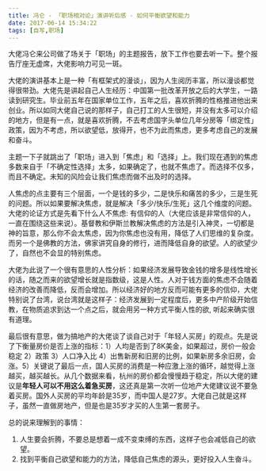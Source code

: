 ```yaml
---
title: 冯仑 - 「职场相对论」演讲听后感 - 如何平衡欲望和能力
date: 2017-06-14 15:34:22
tags: [自写,职场]
---
```


大佬冯仑来公司做了场关于「职场」的主题报告，放下工作也要去听一下。整个报告厅座无虚席，大佬影响力可见一斑。

大佬的演讲基本上是一种「有框架式的漫谈」，因为人生阅历丰富，所以漫谈都觉得很带劲。大佬先是讲起自己人生经历：中国第一批改革开放之后的大学生，一路读到研究生。毕业前五年在国家单位工作，五年之后，喜欢折腾的性格推进他出来创业。所以如同大佬自己说的那样子，自己打工的人生很短，并没有太多可以介绍的地方，但是有一点，就是喜欢折腾，不去考虑国字头单位几年分房等「绑定性」政策，因为不考虑，所以欲望低，放得开，也不为此而焦虑，更多考虑自己的发展和奋斗。

主题一下子就跳出了「职场」进入到「焦虑」和「选择」上。我们现在遇到的焦虑多数来自于「不确定性选择」太多，如果确定了，也就不焦虑了。而选择不仅多，而且不确定。未知的风险会让我们焦虑而做不出及时的选择。

人焦虑的点主要有三个层面，一个是钱的多少，二是快乐和痛苦的多少，三是生死的问题。所以如果要解决焦虑，就是解决「多少/快乐/生死」这几个维度的问题。大佬的论证方式是先看下什么人不焦虑: 有信仰的人（大佬应该是非常信仰的人，一直在围绕这些来说）。基督教和伊斯兰教解决焦虑的方法是引入神灵，一切都是神的旨意，那么你不会太焦虑，因为你焦虑也没有用，降低了人们思维的复杂度。而另一个是佛教的方法，佛家讲究自身的修行，进而降低自身的欲望。人的欲望少了，自然也不会显的特别焦虑。

大佬为此说了一个很有意思的人性分析：如果经济发展导致金钱的增多是线性增长的话，随之而来的欲望增长就是指数级，这是人性。人对于钱方面的焦虑不会随着经济的改善而降低，反而会增加。所以经济好的地方反而可能有更多的信仰，大佬特别说了台湾，说台湾就是这样子：经济发展到一定程度后，更多中产阶级开始信教，在物质追求到达一个点之后，就会用另一种方式平衡人性的欲, 听起来确实很有道理。

最后很有意思，做为搞地产的大佬谈了谈自己对于「年轻人买房」的观点。先是说了下衡量房价是否上涨的指标：1）人均是否到了8K美金，如果超过，房价一般会稳定 2）政策 3）人口净入比 4）出售新房和旧房的比例，如果新房多余旧房，会涨。5）关键说了最后一点，国人买房的消费是一种应激上涨的循环，越觉得上涨越买，越买越长。从几个数据来看，杭州的房价都会慢慢趋于稳定，所以大佬的建议是**年轻人可以不用这么着急买房**，这还真是第一次听一位地产大佬建议说不要急着买房。国外人买房的平均年龄是35岁，而中国人是27岁。大佬自己就是这样子，虽然一直做房地产，但是也是35岁才买的人生第一套房子。

总的说来理解到的事情：

1. 人生要会折腾，不要总是想着一成不变束缚的东西，这样子也会减低自己的欲望。
2. 找到平衡自己欲望和能力的方法，降低自己焦虑的源头，更好投入人生奋斗。

